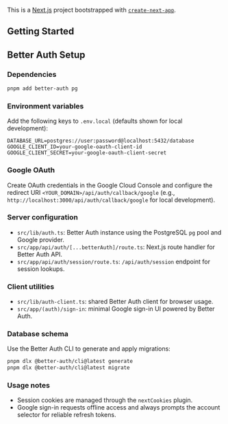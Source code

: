This is a [Next.js](https://nextjs.org) project bootstrapped with [`create-next-app`](https://nextjs.org/docs/app/api-reference/cli/create-next-app).

## Getting Started

## Better Auth Setup

### Dependencies

```bash
pnpm add better-auth pg
```

### Environment variables

Add the following keys to `.env.local` (defaults shown for local development):

```
DATABASE_URL=postgres://user:password@localhost:5432/database
GOOGLE_CLIENT_ID=your-google-oauth-client-id
GOOGLE_CLIENT_SECRET=your-google-oauth-client-secret
```

### Google OAuth

Create OAuth credentials in the Google Cloud Console and configure the redirect URI `<YOUR_DOMAIN>/api/auth/callback/google` (e.g., `http://localhost:3000/api/auth/callback/google` for local development).

### Server configuration

- `src/lib/auth.ts`: Better Auth instance using the PostgreSQL `pg` pool and Google provider.
- `src/app/api/auth/[...betterAuth]/route.ts`: Next.js route handler for Better Auth API.
- `src/app/api/auth/session/route.ts`: `/api/auth/session` endpoint for session lookups.

### Client utilities

- `src/lib/auth-client.ts`: shared Better Auth client for browser usage.
- `src/app/(auth)/sign-in`: minimal Google sign-in UI powered by Better Auth.

### Database schema
 
Use the Better Auth CLI to generate and apply migrations:

```bash
pnpm dlx @better-auth/cli@latest generate
pnpm dlx @better-auth/cli@latest migrate
```

### Usage notes

- Session cookies are managed through the `nextCookies` plugin.
- Google sign-in requests offline access and always prompts the account selector for reliable refresh tokens.
